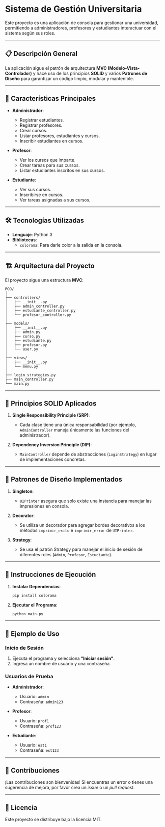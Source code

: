 # Sistema de Gestión Universitaria

Este proyecto es una aplicación de consola para gestionar una universidad, permitiendo a administradores, profesores y estudiantes interactuar con el sistema según sus roles.

---

## 📋 **Descripción General**

La aplicación sigue el patrón de arquitectura **MVC (Modelo-Vista-Controlador)** y hace uso de los principios **SOLID** y varios **Patrones de Diseño** para garantizar un código limpio, modular y mantenible.

---

## 🚀 **Características Principales**

- **Administrador**:
  - Registrar estudiantes.
  - Registrar profesores.
  - Crear cursos.
  - Listar profesores, estudiantes y cursos.
  - Inscribir estudiantes en cursos.

- **Profesor**:
  - Ver los cursos que imparte.
  - Crear tareas para sus cursos.
  - Listar estudiantes inscritos en sus cursos.

- **Estudiante**:
  - Ver sus cursos.
  - Inscribirse en cursos.
  - Ver tareas asignadas a sus cursos.

---

## 🛠️ **Tecnologías Utilizadas**

- **Lenguaje**: Python 3
- **Bibliotecas**:
  - `colorama`: Para darle color a la salida en la consola.

---

## 🏗️ **Arquitectura del Proyecto**

El proyecto sigue una estructura **MVC**:

```
POO/
│
├── controllers/
│   ├── __init__.py
│   ├── admin_controller.py
│   ├── estudiante_controller.py
│   └── profesor_controller.py
│
├── models/
│   ├── __init__.py
│   ├── admin.py
│   ├── curso.py
│   ├── estudiante.py
│   ├── profesor.py
│   └── user.py
│
├── views/
│   ├── __init__.py
│   └── menu.py
│
├── login_strategies.py
├── main_controller.py
└── main.py
```

---

## 📐 **Principios SOLID Aplicados**

1. **Single Responsibility Principle (SRP)**:
   - Cada clase tiene una única responsabilidad (por ejemplo, `AdminController` maneja únicamente las funciones del administrador).

2. **Dependency Inversion Principle (DIP)**:
   - `MainController` depende de abstracciones (`LoginStrategy`) en lugar de implementaciones concretas.

---

## 🧩 **Patrones de Diseño Implementados**

1. **Singleton**:
   - `UIPrinter` asegura que solo existe una instancia para manejar las impresiones en consola.

2. **Decorator**:
   - Se utiliza un decorador para agregar bordes decorativos a los métodos `imprimir_exito` e `imprimir_error` de `UIPrinter`.

3. **Strategy**:
   - Se usa el patrón Strategy para manejar el inicio de sesión de diferentes roles (`Admin`, `Profesor`, `Estudiante`).

---

## 🚦 **Instrucciones de Ejecución**

1. **Instalar Dependencias**:

   ```bash
   pip install colorama
   ```

2. **Ejecutar el Programa**:

   ```bash
   python main.py
   ```

---

## 📄 **Ejemplo de Uso**

### **Inicio de Sesión**

1. Ejecuta el programa y selecciona **"Iniciar sesión"**.
2. Ingresa un nombre de usuario y una contraseña.

### **Usuarios de Prueba**

- **Administrador**:  
  - Usuario: `admin`  
  - Contraseña: `admin123`

- **Profesor**:  
  - Usuario: `prof1`  
  - Contraseña: `prof123`

- **Estudiante**:  
  - Usuario: `est1`  
  - Contraseña: `est123`

---

## 🤝 **Contribuciones**

¡Las contribuciones son bienvenidas! Si encuentras un error o tienes una sugerencia de mejora, por favor crea un *issue* o un *pull request*.

---

## 📝 **Licencia**

Este proyecto se distribuye bajo la licencia MIT.
